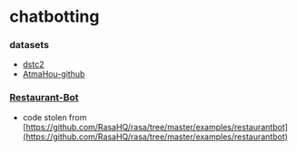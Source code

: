 # chatbotting

### datasets
* [dstc2](http://camdial.org/~mh521/dstc/)
* [AtmaHou-github](https://github.com/AtmaHou/Task-Oriented-Dialogue-Dataset-Survey)

### [Restaurant-Bot](restaurantbot) 
* code stolen from [https://github.com/RasaHQ/rasa/tree/master/examples/restaurantbot](https://github.com/RasaHQ/rasa/tree/master/examples/restaurantbot)
